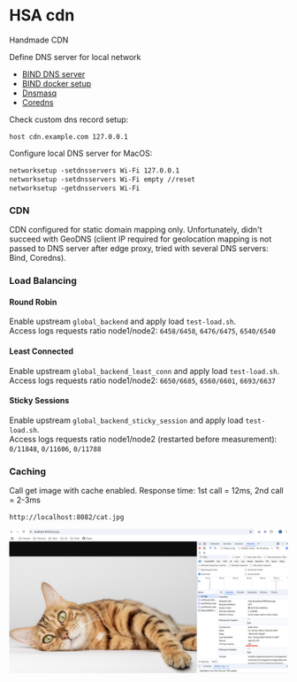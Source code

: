 # HSA cdn
Handmade CDN

Define DNS server for local network

* [BIND DNS server](https://github.com/sameersbn/docker-bind)
* [BIND docker setup](https://www.damagehead.com/blog/2015/04/28/deploying-a-dns-server-using-docker/)
* [Dnsmasq](https://github.com/strm-containers/docker-dnsmasq)
* [Coredns](https://coredns.io/)

Check custom dns record setup:
```
host cdn.example.com 127.0.0.1
```

Configure local DNS server for MacOS:
```
networksetup -setdnsservers Wi-Fi 127.0.0.1
networksetup -setdnsservers Wi-Fi empty //reset
networksetup -getdnsservers Wi-Fi
```
<h3>CDN</h3>

CDN configured for static domain mapping only. Unfortunately, didn't succeed with GeoDNS (client IP required for geolocation mapping is not passed to DNS server after edge proxy, tried with several DNS servers: Bind, Coredns).

<h3>Load Balancing</h3>

<h4>Round Robin</h4>

Enable upstream ``global_backend`` and apply load ``test-load.sh``. <br/>
Access logs requests ratio node1/node2: ``6458/6458``, ``6476/6475``, ``6540/6540``

<h4>Least Connected</h4>

Enable upstream ``global_backend_least_conn`` and apply load ``test-load.sh``. <br/>
Access logs requests ratio node1/node2: ``6650/6685``, ``6560/6601``, ``6693/6637``

<h4>Sticky Sessions</h4>

Enable upstream ``global_backend_sticky_session`` and apply load ``test-load.sh``. <br/>
Access logs requests ratio node1/node2 (restarted before measurement): ``0/11848``, ``0/11606``, ``0/11788``

<h3>Caching</h3>

Call get image with cache enabled. Response time: 1st call = 12ms, 2nd call = 2-3ms
```
http://localhost:8082/cat.jpg
```
<img src="./images/cached_image.png" width="600">